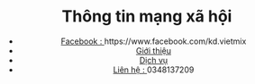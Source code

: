 <!DOCTYPE html>
<html>

<head>
    <title>Lê Duy</title>
    <meta name="google-site-verification" content="8jeFoWOlFUBogMQXb5SXXz3s3zi1cYzimfykiBVSD9U" />
</head>
<body>
    <header>
        <h1>Thông tin mạng xã hội</h1>
        <nav>
            <ul>
                <li><a href="#">Facebook : </a>https://www.facebook.com/kd.vietmix</li>
                <li><a href="#">Giới thiệu</a></li>
                <li><a href="#">Dịch vụ</a></li>
                <li><a href="#">Liên hệ : </a>0348137209</li>
            </ul>
        </nav>
    </header>

  
